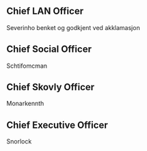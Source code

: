 ## Chief LAN Officer

Severinho benket og godkjent ved akklamasjon

## Chief Social Officer

Schtifomcman

## Chief Skovly Officer

Monarkennth

## Chief Executive Officer

Snorlock
